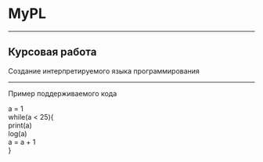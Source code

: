 # MyPL 
-------
Курсовая работа
-------
Создание интерпретируемого языка программирования
______
Пример поддерживаемого кода

a = 1<br>
while(a < 25){<br>
    <t>print(a)<br>
    log(a)<br>
    a = a + 1<br>
}<br>

